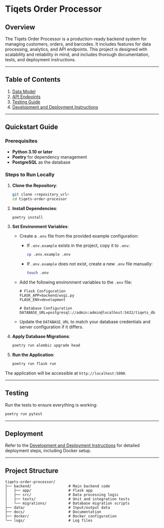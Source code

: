 # Tiqets Order Processor

## Overview
The Tiqets Order Processor is a production-ready backend system for managing customers, orders, and barcodes. It includes features for data processing, analytics, and API endpoints. This project is designed with scalability and reliability in mind, and includes thorough documentation, tests, and deployment instructions.

---

## Table of Contents
1. [Data Model](docs/data_model/README.md)
2. [API Endpoints](docs/api_endpoints.md)
3. [Testing Guide](docs/testing_guide.md)
4. [Development and Deployment Instructions](docs/dev_and_deployment.md)

---

## Quickstart Guide

### Prerequisites
- **Python 3.10 or later**
- **Poetry** for dependency management
- **PostgreSQL** as the database

### Steps to Run Locally
1. **Clone the Repository**:
   ```bash
   git clone <repository_url>
   cd tiqets-order-processor
   ```

2. **Install Dependencies**:
   ```bash
   poetry install
   ```

3. **Set Environment Variables**:
   - Create a `.env` file from the provided example configuration:
     - If `.env.example` exists in the project, copy it to `.env`:
       ```bash
       cp .env.example .env
       ```
     - If `.env.example` does not exist, create a new `.env` file manually:
       ```bash
       touch .env
       ```

   - Add the following environment variables to the `.env` file:
     ```env
     # Flask Configuration
     FLASK_APP=backend/wsgi.py
     FLASK_ENV=development

     # Database Configuration
     DATABASE_URL=postgresql://admin:admin@localhost:5432/tiqets_db
     ```

   - Update the `DATABASE_URL` to match your database credentials and server configuration if it differs.

4. **Apply Database Migrations**:
   ```bash
   poetry run alembic upgrade head
   ```

5. **Run the Application**:
   ```bash
   poetry run flask run
   ```

The application will be accessible at `http://localhost:5000`.

---

## Testing
Run the tests to ensure everything is working:
```bash
poetry run pytest
```

---

## Deployment
Refer to the [Development and Deployment Instructions](docs/dev_and_deployment.md) for detailed deployment steps, including Docker setup.

---

## Project Structure
```
tiqets-order-processor/
├── backend/                 # Main backend code
│   ├── app/                 # Flask app
│   ├── src/                 # Data processing logic
│   ├── tests/               # Unit and integration tests
│   └── migrations/          # Database migration scripts
├── data/                    # Input/output data
├── docs/                    # Documentation
├── docker/                  # Docker configuration
└── logs/                    # Log files
```